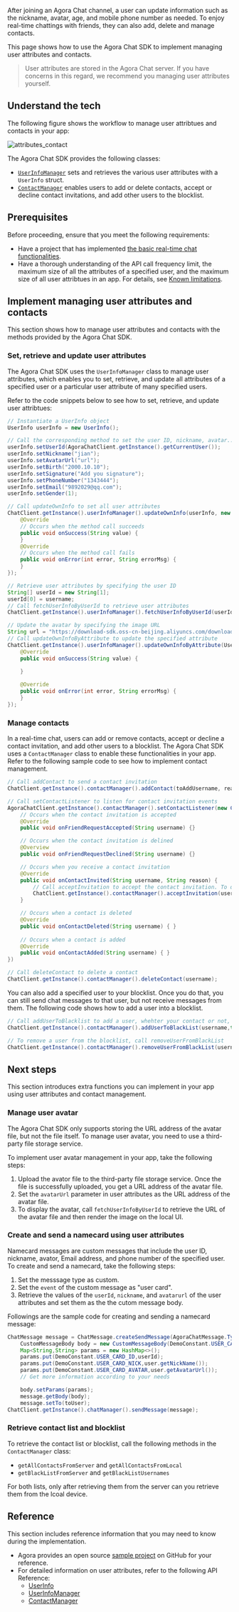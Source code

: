 After joining an Agora Chat channel, a user can update information such as the nickname, avatar, age, and mobile phone number as needed. To enjoy real-time chattings with friends, they can also add, delete and manage contacts.

This page shows how to use the Agora Chat SDK to implement managing user attributes and contacts.

> User attributes are stored in the Agora Chat server. If you have concerns in this regard, we recommend you managing user attributes yourself.


## Understand the tech

The following figure shows the workflow to manage user attribtues and contacts in your app:

![attributes_contact](https://web-cdn.agora.io/docs-files/1639032677528)

The Agora Chat SDK provides the following classes:
- [`UserInfoManager`]() sets and retrieves the various user attributes with a `UserInfo` struct.
- [`ContactManager`]() enables users to add or delete contacts, accept or decline contact invitations, and add other users to the blocklist.

## Prerequisites

Before proceeding, ensure that you meet the following requirements:

- Have a project that has implemented [the basic real-time chat functionalities](agora_chat_get_started_android).
- Have a thorough understanding of the API call frequency limit, the maximum size of all the attributes of a specified user, and the maximum size of all user attribtues in an app. For details, see [Known limitations]().

## Implement managing user attributes and contacts

This section shows how to manage user attributes and contacts with the methods provided by the Agora Chat SDK.

### Set, retrieve and update user attributes

The Agora Chat SDK uses the `UserInfoManager` class to manage user attributes, which enables you to set, retrieve, and update all attributes of a specified user or a particular user attribute of many specified users.

Refer to the code snippets below to see how to set, retrieve, and update user attribtues:

```java
// Instantiate a UserInfo object
UserInfo userInfo = new UserInfo();

// Call the corresponding method to set the user ID, nickname, avatar...
userInfo.setUserId(AgoraChatClient.getInstance().getCurrentUser());
userInfo.setNickname("jian");
userInfo.setAvatarUrl("url");
userInfo.setBirth("2000.10.10");
userInfo.setSignature("Add you signature");
userInfo.setPhoneNumber("1343444");
userInfo.setEmail("9892029@qq.com");
userInfo.setGender(1);

// Call updateOwnInfo to set all user attributes
ChatClient.getInstance().userInfoManager().updateOwnInfo(userInfo, new ValueCallBack<String>() {
    @Override
    // Occurs when the method call succeeds
    public void onSuccess(String value) {     
    }
    @Override
    // Occurs when the method call fails
    public void onError(int error, String errorMsg) {
    }
});

// Retrieve user attributes by specifying the user ID
String[] userId = new String[1];
userId[0] = username;
// Call fetchUserInfoByUserId to retrieve user attributes
ChatClient.getInstance().userInfoManager().fetchUserInfoByUserId(userId, new ValueCallBack<Map<String, UserInfo>>() {}

// Update the avatar by specifying the image URL
String url = "https://download-sdk.oss-cn-beijing.aliyuncs.com/downloads/IMDemo/avatar/Image1.png";
// Call updateOwnInfoByAttribute to update the specified attribute
ChatClient.getInstance().userInfoManager().updateOwnInfoByAttribute(UserInfoType.AVATAR_URL, url, new ValueCallBack<String>() {
    @Override
    public void onSuccess(String value) {
                        
    }

    @Override
    public void onError(int error, String errorMsg) {    
    }
});
```

### Manage contacts

In a real-time chat, users can add or remove contacts, accept or decline a contact invitation, and add other users to a blocklist. The Agora Chat SDK uses a `ContactManager` class to enable these functionalities in your app. Refer to the following sample code to see how to implement contact management.

```java
// Call addContact to send a contact invitation
ChatClient.getInstance().contactManager().addContact(toAddUsername, reason);

// Call setContactListener to listen for contact invitation events
AgoraChatClient.getInstance().contactManager().setContactListener(new ContactListener() {
    // Occurs when the contact invitation is accepted
    @Override
    public void onFriendRequestAccepted(String username) {}

    // Occurs when the contact invitation is delined
    @Overview
    public void onFriendRequestDeclined(String username) {}

    // Occurs when you receive a contact invitation
    @Override
    public void onContactInvited(String username, String reason) {
        // Call acceptInvitation to accept the contact invitation. To decline the invitation, call declineInvitation
        ChatClient.getInstance().contactManager().acceptInvitation(username);
    }

    // Occurs when a contact is deleted
    @Override
    public void onContactDeleted(String username) { }
   
    // Occurs when a contact is added
    @Override
    public void onContactAdded(String username) { }
})

// Call deleteContact to delete a contact
ChatClient.getInstance().contactManager().deleteContact(username);
```

You can also add a specified user to your blocklist. Once you do that, you can still send chat messages to that user, but not receive messages from them. The following code shows how to add a user into a blocklist.

```java
// Call addUserToBlacklist to add a user, whehter your contact or not, to your blocklist
ChatClient.getInstance().contactManager().addUserToBlackList(username,true);

// To remove a user from the blocklist, call removeUserFromBlackList
ChatClient.getInstance().contactManager().removeUserFromBlackList(username);
```

## Next steps

This section introduces extra functions you can implement in your app using user attributes and contact management.

### Manage user avatar

The Agora Chat SDK only supports storing the URL address of the avatar file, but not the file itself. To manage user avatar, you need to use a third-party file storage service.

To implement user avatar management in your app, take the following steps:

1. Upload the avator file to the third-party file storage service. Once the file is successfully uploaded, you get a URL address of the avatar file.
2. Set the `avatarUrl` parameter in user attributes as the URL address of the avatar file.
3. To display the avatar, call `fetchUserInfoByUserId` to retrieve the URL of the avatar file and then render the image on the local UI.

### Create and send a namecard using user attributes

Namecard messages are custom messages that include the user ID, nickname, avator, Email address, and phone number of the specified user. To create and send a namecard, take the following steps:

1. Set the messsage type as custom.
2. Set the `event` of the custom message as "user card".
3. Retrieve the values of the `userId`, `nickname`, and `avatarurl` of the user attributes and set them as the the cutom message body.

Followings are the sample code for creating and sending a namecard message:

```java
ChatMessage message = ChatMessage.createSendMessage(AgoraChatMessage.Type.CUSTOM);
    CustomMessageBody body = new CustomMessageBody(DemoConstant.USER_CARD_EVENT);
    Map<String,String> params = new HashMap<>();
    params.put(DemoConstant.USER_CARD_ID,userId);
    params.put(DemoConstant.USER_CARD_NICK,user.getNickName());
    params.put(DemoConstant.USER_CARD_AVATAR,user.getAvatarUrl());
    // Get more information according to your needs

    body.setParams(params);
    message.getBody(body);
    message.setTo(toUser);
ChatClient.getInstance().chatManager().sendMessage(message);
```

### Retrieve contact list and blocklist

To retrieve the contact list or blocklist, call the following methods in the `ContactManager` class:
- `getAllContactsFromServer` and `getAllContactsFromLocal`
- `getBlackListFromServer` and `getBlackListUsernames` 

For both lists, only after retrieving them from the server can you retrieve them from the lcoal device.

## Reference

This section includes reference information that you may need to know during the implementation.

- Agora provides an open source [sample project]() on GitHub for your reference.
- For detailed information on user attributes, refer to the following API Reference:
  - [UserInfo]()
  - [UserInfoManager]()
  - [ContactManager]()